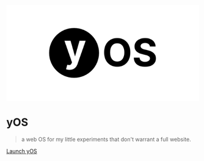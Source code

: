 <p>
  <img alt="Y OS" src="./design_files/gh-card.png" align="center" />
</p>


# yOS
> a web OS for my little experiments that don't warrant a full website.

[Launch yOS](https://yos.vercel.app)
